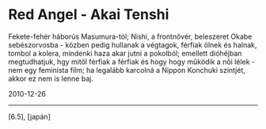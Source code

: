 # Red Angel - Akai Tenshi

Fekete-fehér háborús Masumura-tól; Nishi, a frontnővér, beleszeret Okabe sebészorvosba - közben pedig hullanak a végtagok, férfiak ölnek és halnak, tombol a kolera, mindenki haza akar jutni a pokolból; emellett dióhéjban megtudhatjuk, hgy mitől férfiak a férfiak és hogy hogy működik a női lélek - nem egy feminista film; ha legalább karcolná a Nippon Konchuki szintjét, akkor ez nem is lenne baj.

2010-12-26 

----

[6.5], [japán]